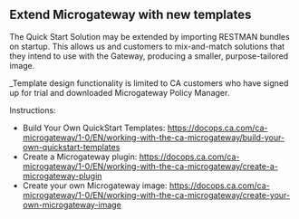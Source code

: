 ## Extend Microgateway with new templates
The Quick Start Solution may be extended by importing RESTMAN bundles on startup. This allows us and customers to mix-and-match solutions that they intend to use with the Gateway, producing a smaller, purpose-tailored image.

_Template design functionality is limited to CA customers who have signed up for trial and downloaded Microgateway Policy Manager. 

Instructions:
- Build Your Own QuickStart Templates: https://docops.ca.com/ca-microgateway/1-0/EN/working-with-the-ca-microgateway/build-your-own-quickstart-templates
- Create a Microgateway plugin: https://docops.ca.com/ca-microgateway/1-0/EN/working-with-the-ca-microgateway/create-a-microgateway-plugin
- Create your own Microgateway image: https://docops.ca.com/ca-microgateway/1-0/EN/working-with-the-ca-microgateway/create-your-own-microgateway-image
